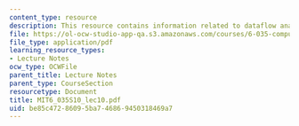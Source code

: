 ```yaml
---
content_type: resource
description: This resource contains information related to dataflow analysis.
file: https://ol-ocw-studio-app-qa.s3.amazonaws.com/courses/6-035-computer-language-engineering-spring-2010/be85c47286095ba746869450318469a7_MIT6_035S10_lec10.pdf
file_type: application/pdf
learning_resource_types:
- Lecture Notes
ocw_type: OCWFile
parent_title: Lecture Notes
parent_type: CourseSection
resourcetype: Document
title: MIT6_035S10_lec10.pdf
uid: be85c472-8609-5ba7-4686-9450318469a7
---
```

